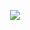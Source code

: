 <p align="center">
<img  src="https://github-readme-stats.vercel.app/api?username=elabi3&count_private=true&show_icons=true&hide_title=true" />
</p>

